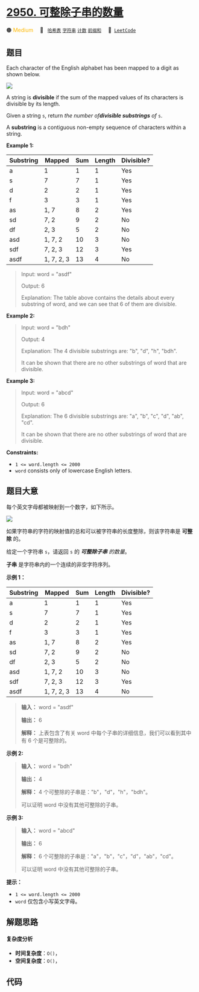 # [2950. 可整除子串的数量](https://leetcode.com/problems/number-of-divisible-substrings)

🟠 <font color=#ffb800>Medium</font>&emsp; 🔖&ensp; [`哈希表`](/tag/hash-table.md) [`字符串`](/tag/string.md) [`计数`](/tag/counting.md) [`前缀和`](/tag/prefix-sum.md)&emsp; 🔗&ensp;[`LeetCode`](https://leetcode.com/problems/number-of-divisible-substrings)

## 题目

Each character of the English alphabet has been mapped to a digit as shown
below.

![](https://fastly.jsdelivr.net/gh/doocs/leetcode@main/solution/2900-2999/2950.Number%20of%20Divisible%20Substrings/images/old_phone_digits.png)

A string is **divisible** if the sum of the mapped values of its characters is
divisible by its length.

Given a string `s`, return _the number of**divisible substrings** of_ `s`.

A **substring** is a contiguous non-empty sequence of characters within a
string.



**Example 1:**

Substring | Mapped | Sum | Length | Divisible?  
---|---|---|---|---  
a | 1 | 1 | 1 | Yes  
s | 7 | 7 | 1 | Yes  
d | 2 | 2 | 1 | Yes  
f | 3 | 3 | 1 | Yes  
as | 1, 7 | 8 | 2 | Yes  
sd | 7, 2 | 9 | 2 | No  
df | 2, 3 | 5 | 2 | No  
asd | 1, 7, 2 | 10 | 3 | No  
sdf | 7, 2, 3 | 12 | 3 | Yes  
asdf | 1, 7, 2, 3 | 13 | 4 | No  
  > Input: word = "asdf"
> 
> Output: 6
> 
> Explanation: The table above contains the details about every substring of word, and we can see that 6 of them are divisible.

**Example 2:**

> Input: word = "bdh"
> 
> Output: 4
> 
> Explanation: The 4 divisible substrings are: "b", "d", "h", "bdh".
> 
> It can be shown that there are no other substrings of word that are divisible.

**Example 3:**

> Input: word = "abcd"
> 
> Output: 6
> 
> Explanation: The 6 divisible substrings are: "a", "b", "c", "d", "ab", "cd".
> 
> It can be shown that there are no other substrings of word that are divisible.

**Constraints:**

  * `1 <= word.length <= 2000`
  * `word` consists only of lowercase English letters.


## 题目大意

每个英文字母都被映射到一个数字，如下所示。

![](https://fastly.jsdelivr.net/gh/doocs/leetcode@main/solution/2900-2999/2950.Number%20of%20Divisible%20Substrings/images/old_phone_digits.png)

如果字符串的字符的映射值的总和可以被字符串的长度整除，则该字符串是 **可整除** 的。

给定一个字符串 `s`，请返回 `s` 的 _**可整除子串** 的数量_。

**子串** 是字符串内的一个连续的非空字符序列。



**示例 1：**

Substring | Mapped | Sum | Length | Divisible?  
---|---|---|---|---  
a | 1 | 1 | 1 | Yes  
s | 7 | 7 | 1 | Yes  
d | 2 | 2 | 1 | Yes  
f | 3 | 3 | 1 | Yes  
as | 1, 7 | 8 | 2 | Yes  
sd | 7, 2 | 9 | 2 | No  
df | 2, 3 | 5 | 2 | No  
asd | 1, 7, 2 | 10 | 3 | No  
sdf | 7, 2, 3 | 12 | 3 | Yes  
asdf | 1, 7, 2, 3 | 13 | 4 | No  
> 
>   
> 
> 
> 
> **输入：** word = "asdf"
> 
> **输出：** 6
> 
> **解释：** 上表包含了有关 word 中每个子串的详细信息，我们可以看到其中有 6 个是可整除的。
> 
> 

**示例 2:**

> 
> 
> 
> 
> 
> **输入：** word = "bdh"
> 
> **输出：** 4
> 
> **解释：** 4 个可整除的子串是："b"，"d"，"h"，"bdh"。
> 
> 可以证明 word 中没有其他可整除的子串。
> 
> 

**示例 3:**

> 
> 
> 
> 
> 
> **输入：** word = "abcd"
> 
> **输出：** 6
> 
> **解释：** 6 个可整除的子串是："a"，"b"，"c"，"d"，"ab"，"cd"。
> 
> 可以证明 word 中没有其他可整除的子串。
> 
> 



**提示：**

  * `1 <= word.length <= 2000`
  * `word` 仅包含小写英文字母。


## 解题思路

#### 复杂度分析

- **时间复杂度**：`O()`，
- **空间复杂度**：`O()`，

## 代码

```javascript

```